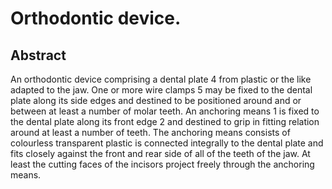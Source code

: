 # Orthodontic device.

## Abstract
An orthodontic device comprising a dental plate 4 from plastic or the like adapted to the jaw. One or more wire clamps 5 may be fixed to the dental plate along its side edges and destined to be positioned around and or between at least a number of molar teeth. An anchoring means 1 is fixed to the dental plate along its front edge 2 and destined to grip in fitting relation around at least a number of teeth. The anchoring means consists of colourless transparent plastic is connected integrally to the dental plate and fits closely against the front and rear side of all of the teeth of the jaw. At least the cutting faces of the incisors project freely through the anchoring means.